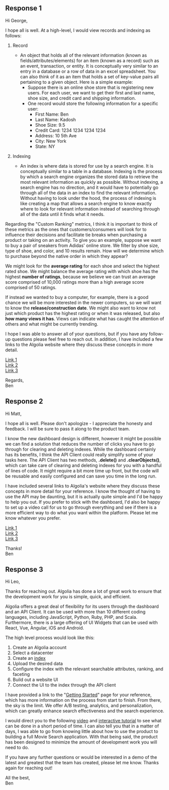 ## Response 1
Hi George, 

I hope all is well. At a high-level, I would view records and indexing as follows:
  1. Record 
      - An object that holds all of the relevant information (known as fields/attributes/elements) for an item (known as a record) such as an event, transaction, or entity. It is conceptually very similar to an entry in a database or a row of data in an excel spreadsheet. You can also think of it as an item that holds a set of key-value pairs all pertaining to a given object. Here is a simple example: 
        - Suppose there is an online shoe store that is registering new users. For each user, we want to get their first and last name, shoe size, and credit card and shipping information. 
        - One record would store the following information for a specific user:
          - First Name: Ben
          - Last Name: Kadosh
          - Shoe Size: 9.5
          - Credit Card: 1234 1234 1234 1234
          - Address: 10 5th Ave
          - City: New York
          - State: NY

  2. Indexing
      - An index is where data is stored for use by a search engine. It is conceptually similar to a table in a database. Indexing is the process by which a search engine organizes the stored data to retrieve the most relevant information as quickly as possible. Without indexing, a search engine has no direction, and it would have to potentially go through all of the data in an index to find the relevant information. Without having to look under the hood, the process of indexing is like creating a map that allows a search engine to know exactly where to look for relevant information instead of searching through all of the data until it finds what it needs.
    
Regarding the "Custom Ranking" metrics, I think it is important to think of these metrics as the ones that customers/consumers will look for to influence their decisions and facilitate tie breaks when purchasing a product or taking on an activity. To give you an example, suppose we want to buy a pair of sneakers from Adidas' online store. We filter by shoe size, type of shoe, and color, and 10 results remain. How will we determine which to purchase beyond the native order in which they appear?

We might look for the **average rating** for each shoe and select the highest rated shoe. We might balance the average rating with which shoe has the highest **number of ratings**, because we believe we can trust an average score comprised of 10,000 ratings more than a high average score comprised of 50 ratings. 

If instead we wanted to buy a computer, for example, there is a good chance we will be more interested in the newer computers, so we will want to know the **release/construction date**. We might also want to know not just which product has the highest rating or when it was released, but also **how many views it has**. Views can indicate what has caught the attention of others and what might be currently trending. 

I hope I was able to answer all of your questions, but if you have any follow-up questions please feel free to reach out. In addition, I have included a few links to the Algolia website where they discuss these concepts in more detail. 

[Link 1](https://www.algolia.com/doc/api-client/methods/indexing/)   
[Link 2](https://www.algolia.com/doc/faq/basics/what-is-an-index/)   
[Link 3](https://www.algolia.com/doc/guides/managing-results/must-do/custom-ranking/)   

Regards,   
Ben


## Response 2
Hi Matt,  

I hope all is well. Please don't apologize - I appreciate the honesty and feedback. I will be sure to pass it along to the product team.  

I know the new dashboard design is different, however it might be possible we can find a solution that reduces the number of clicks you have to go through for clearing and deleting indexes. While the dashboard certainly has its benefits, I think the API Client could really simplify some of your tasks here. The API Client has two methods, **.delete()** and **.clearObjects()**, which can take care of clearing and deleting indexes for you with a handful of lines of code. It might require a bit more time up front, but the code will be reusable and easily configured and can save you time in the long run. 

I have included several links to Algolia's website where they discuss these concepts in more detail for your reference. I know the thought of having to use the API may be daunting, but it is actually quite simple and I'd be happy to help you out. If you prefer to stick with the dashboard, I'd also be happy to set up a video call for us to go through everything and see if there is a more efficient way to do what you want within the platform. Please let me know whatever you prefer. 

[Link 1](https://www.algolia.com/doc/api-reference/api-methods/clear-objects/)      
[Link 2](https://www.algolia.com/doc/api-reference/api-methods/delete-index/)    
[Link 3](https://www.algolia.com/doc/api-client/getting-started/install/javascript/?language=javascript)     

Thanks!   
Ben

## Response 3
Hi Leo, 

Thanks for reaching out. Algolia has done a lot of great work to ensure that the development work for you is simple, quick, and efficient. 

Algolia offers a great deal of flexibility for its users through the dashboard and an API Client. It can be used with more than 10 different coding languages, including JavaScript, Python, Ruby, PHP, and Scala. Furthermore, there is a large offering of UI Widgets that can be used with React, Vue, Angular, iOS and Android. 

The high level process would look like this:
  1. Create an Algolia account
  2. Select a datacenter
  3. Create an [index](https://www.algolia.com/doc/api-client/methods/indexing/) 
  4. Upload the desired data
  5. Configure the index with the relevant searchable attributes, ranking, and faceting 
  6. Build out a website UI
  7. Connect the UI to the index through the API client
  
I have provided a link to the "[Getting Started](https://www.algolia.com/doc/guides/getting-started/quick-start/)" page for your reference, which has more information on the process from start to finish. From there, the sky is the limit. We offer A/B testing, analytics, and personalization, which can greatly enhance search effectiveness and the search experience. 

I would direct you to the following [video](https://www.youtube.com/watch?v=IYY5RM1sBC0) and [interactive tutorial](https://www.algolia.com/doc/onboarding/#/pick-dataset) to see what can be done in a short period of time. I can also tell you that in a matter of days, I was able to go from knowing little about how to use the product to building a full Movie Search application. With that being said, the product has been designed to minimize the amount of development work you will need to do. 

If you have any further questions or would be interested in a demo of the latest and greatest that the team has created, please let me know. Thanks again for reaching out!

All the best,    
Ben
